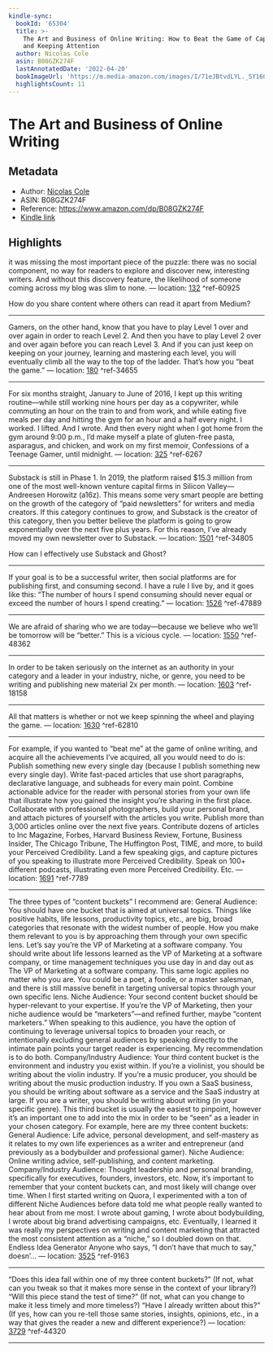 ```yaml
---
kindle-sync:
  bookId: '65304'
  title: >-
    The Art and Business of Online Writing: How to Beat the Game of Capturing
    and Keeping Attention
  author: Nicolas Cole
  asin: B08GZK274F
  lastAnnotatedDate: '2022-04-20'
  bookImageUrl: 'https://m.media-amazon.com/images/I/71eJBtvdLYL._SY160.jpg'
  highlightsCount: 11
---
```

# The Art and Business of Online Writing
## Metadata
* Author: [Nicolas Cole](https://www.amazon.com/Nicolas-Cole/e/B019KMF5B2/ref=dp_byline_cont_ebooks_1)
* ASIN: B08GZK274F
* Reference: https://www.amazon.com/dp/B08GZK274F
* [Kindle link](kindle://book?action=open&asin=B08GZK274F)

## Highlights
it was missing the most important piece of the puzzle: there was no social component, no way for readers to explore and discover new, interesting writers. And without this discovery feature, the likelihood of someone coming across my blog was slim to none. — location: [132](kindle://book?action=open&asin=B08GZK274F&location=132) ^ref-60925

How do you share content where others can read it apart from Medium?

---
Gamers, on the other hand, know that you have to play Level 1 over and over again in order to reach Level 2. And then you have to play Level 2 over and over again before you can reach Level 3. And if you can just keep on keeping on your journey, learning and mastering each level, you will eventually climb all the way to the top of the ladder. That’s how you “beat the game.” — location: [180](kindle://book?action=open&asin=B08GZK274F&location=180) ^ref-34655

---
For six months straight, January to June of 2016, I kept up this writing routine—while still working nine hours per day as a copywriter, while commuting an hour on the train to and from work, and while eating five meals per day and hitting the gym for an hour and a half every night. I worked. I lifted. And I wrote. And then every night when I got home from the gym around 9:00 p.m., I’d make myself a plate of gluten-free pasta, asparagus, and chicken, and work on my first memoir, Confessions of a Teenage Gamer, until midnight. — location: [325](kindle://book?action=open&asin=B08GZK274F&location=325) ^ref-6267

---
Substack is still in Phase 1. In 2019, the platform raised $15.3 million from one of the most well-known venture capital firms in Silicon Valley—Andreesen Horowitz (a16z). This means some very smart people are betting on the growth of the category of “paid newsletters” for writers and media creators. If this category continues to grow, and Substack is the creator of this category, then you better believe the platform is going to grow exponentially over the next five plus years. For this reason, I’ve already moved my own newsletter over to Substack. — location: [1501](kindle://book?action=open&asin=B08GZK274F&location=1501) ^ref-34805

How can I effectively use Substack and Ghost?

---
If your goal is to be a successful writer, then social platforms are for publishing first, and consuming second. I have a rule I live by, and it goes like this: “The number of hours I spend consuming should never equal or exceed the number of hours I spend creating.” — location: [1526](kindle://book?action=open&asin=B08GZK274F&location=1526) ^ref-47889

---
We are afraid of sharing who we are today—because we believe who we’ll be tomorrow will be “better.” This is a vicious cycle. — location: [1550](kindle://book?action=open&asin=B08GZK274F&location=1550) ^ref-48362

---
In order to be taken seriously on the internet as an authority in your category and a leader in your industry, niche, or genre, you need to be writing and publishing new material 2x per month. — location: [1603](kindle://book?action=open&asin=B08GZK274F&location=1603) ^ref-18158

---
All that matters is whether or not we keep spinning the wheel and playing the game. — location: [1630](kindle://book?action=open&asin=B08GZK274F&location=1630) ^ref-62810

---
For example, if you wanted to “beat me” at the game of online writing, and acquire all the achievements I’ve acquired, all you would need to do is: Publish something new every single day (because I publish something new every single day). Write fast-paced articles that use short paragraphs, declarative language, and subheads for every main point. Combine actionable advice for the reader with personal stories from your own life that illustrate how you gained the insight you’re sharing in the first place. Collaborate with professional photographers, build your personal brand, and attach pictures of yourself with the articles you write. Publish more than 3,000 articles online over the next five years. Contribute dozens of articles to Inc Magazine, Forbes, Harvard Business Review, Fortune, Business Insider, The Chicago Tribune, The Huffington Post, TIME, and more, to build your Perceived Credibility. Land a few speaking gigs, and capture pictures of you speaking to illustrate more Perceived Credibility. Speak on 100+ different podcasts, illustrating even more Perceived Credibility. Etc. — location: [1691](kindle://book?action=open&asin=B08GZK274F&location=1691) ^ref-7789

---
The three types of “content buckets” I recommend are: General Audience: You should have one bucket that is aimed at universal topics. Things like positive habits, life lessons, productivity topics, etc., are big, broad categories that resonate with the widest number of people. How you make them relevant to you is by approaching them through your own specific lens. Let’s say you’re the VP of Marketing at a software company. You should write about life lessons learned as the VP of Marketing at a software company, or time management techniques you use day in and day out as The VP of Marketing at a software company. This same logic applies no matter who you are. You could be a poet, a foodie, or a master salesman, and there is still massive benefit in targeting universal topics through your own specific lens. Niche Audience: Your second content bucket should be hyper-relevant to your expertise. If you’re the VP of Marketing, then your niche audience would be “marketers”—and refined further, maybe “content marketers.” When speaking to this audience, you have the option of continuing to leverage universal topics to broaden your reach, or intentionally excluding general audiences by speaking directly to the intimate pain points your target reader is experiencing. My recommendation is to do both. Company/Industry Audience: Your third content bucket is the environment and industry you exist within. If you’re a violinist, you should be writing about the violin industry. If you’re a music producer, you should be writing about the music production industry. If you own a SaaS business, you should be writing about software as a service and the SaaS industry at large. If you are a writer, you should be writing about writing (in your specific genre). This third bucket is usually the easiest to pinpoint, however it’s an important one to add into the mix in order to be “seen” as a leader in your chosen category. For example, here are my three content buckets: General Audience: Life advice, personal development, and self-mastery as it relates to my own life experiences as a writer and entrepreneur (and previously as a bodybuilder and professional gamer). Niche Audience: Online writing advice, self-publishing, and content marketing. Company/Industry Audience: Thought leadership and personal branding, specifically for executives, founders, investors, etc. Now, it’s important to remember that your content buckets can, and most likely will change over time. When I first started writing on Quora, I experimented with a ton of different Niche Audiences before data told me what people really wanted to hear about from me most. I wrote about gaming, I wrote about bodybuilding, I wrote about big brand advertising campaigns, etc. Eventually, I learned it was really my perspectives on writing and content marketing that attracted the most consistent attention as a “niche,” so I doubled down on that. Endless Idea Generator Anyone who says, “I don’t have that much to say,” doesn’… — location: [3525](kindle://book?action=open&asin=B08GZK274F&location=3525) ^ref-9163

---
“Does this idea fall within one of my three content buckets?” (If not, what can you tweak so that it makes more sense in the context of your library?) “Will this piece stand the test of time?” (If not, what can you change to make it less timely and more timeless?) “Have I already written about this?” (If yes, how can you re-tell those same stories, insights, opinions, etc., in a way that gives the reader a new and different experience?) — location: [3729](kindle://book?action=open&asin=B08GZK274F&location=3729) ^ref-44320

---
